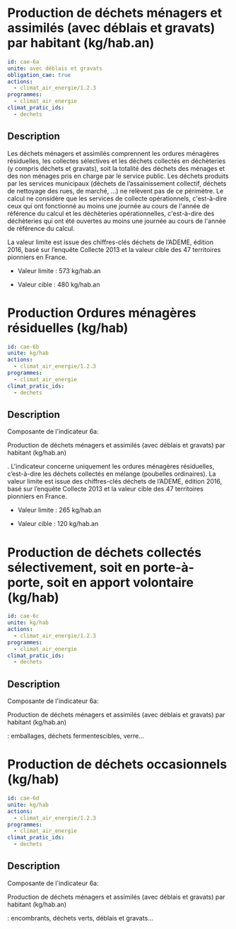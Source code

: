 # Production de déchets ménagers et assimilés (avec déblais et gravats) par habitant (kg/hab.an)
```yaml
id: cae-6a
unite: avec déblais et gravats
obligation_cae: true
actions:
  - climat_air_energie/1.2.3
programmes:
  - climat_air_energie
climat_pratic_ids:
  - dechets
```
## Description
Les déchets ménagers et assimilés comprennent les ordures ménagères résiduelles, les collectes sélectives et les déchets collectés en déchèteries (y compris déchets et gravats), soit la totalité des déchets des ménages et des non ménages pris en charge par le service public. Les déchets produits par les services municipaux (déchets de l’assainissement collectif, déchets de nettoyage des rues, de marché, …) ne relèvent pas de ce périmètre.  Le calcul ne considère que les services de collecte opérationnels, c'est-à-dire ceux qui ont fonctionné au moins une journée au cours de l'année de référence du calcul et les déchèteries opérationnelles, c'est-à-dire des déchèteries qui ont été ouvertes au moins une journée au cours de l'année de référence du calcul.

La valeur limite est issue des chiffres-clés déchets de l’ADEME, édition 2016, basé sur l’enquête Collecte 2013 et la valeur cible des 47 territoires pionniers en France.

- Valeur limite : 573 kg/hab.an

- Valeur cible : 480 kg/hab.an




# Production Ordures ménagères résiduelles (kg/hab)
```yaml
id: cae-6b
unite: kg/hab
actions:
  - climat_air_energie/1.2.3
programmes:
  - climat_air_energie
climat_pratic_ids:
  - dechets
```
## Description
Composante de l'indicateur 6a:

Production de déchets ménagers et assimilés (avec déblais et gravats) par habitant (kg/hab.an)

. L'indicateur concerne uniquement les ordures ménagères résiduelles, c’est-à-dire les déchets collectés en mélange (poubelles ordinaires). La valeur limite est issue des chiffres-clés déchets de l’ADEME, édition 2016, basé sur l’enquête Collecte 2013 et la valeur cible des 47 territoires pionniers en France.

- Valeur limite : 265 kg/hab.an

- Valeur cible : 120 kg/hab.an




# Production de déchets collectés sélectivement, soit en porte-à-porte, soit en apport volontaire (kg/hab)
```yaml
id: cae-6c
unite: kg/hab
actions:
  - climat_air_energie/1.2.3
programmes:
  - climat_air_energie
climat_pratic_ids:
  - dechets
```
## Description
Composante de l'indicateur 6a:

Production de déchets ménagers et assimilés (avec déblais et gravats) par habitant (kg/hab.an)

: emballages, déchets fermentescibles, verre…




# Production de déchets occasionnels (kg/hab)
```yaml
id: cae-6d
unite: kg/hab
actions:
  - climat_air_energie/1.2.3
programmes:
  - climat_air_energie
climat_pratic_ids:
  - dechets
```
## Description
Composante de l'indicateur 6a:

Production de déchets ménagers et assimilés (avec déblais et gravats) par habitant (kg/hab.an)

: encombrants, déchets verts, déblais et gravats…




